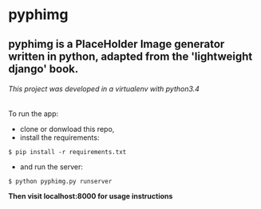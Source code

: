 # pyphimg


## pyphimg is a PlaceHolder Image generator written in python, adapted from the 'lightweight django' book.

###### This project was developed in a virtualenv with python3.4


To run the app: 
- clone or donwload this repo,
- install the requirements:

```console
$ pip install -r requirements.txt
```

- and run the server:

```console
$ python pyphimg.py runserver
```

**Then visit localhost:8000 for usage instructions**


